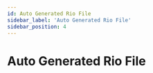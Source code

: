 ```yaml
---
id: Auto Generated Rio File
sidebar_label: 'Auto Generated Rio File'
sidebar_position: 4
---
```


# Auto Generated Rio File